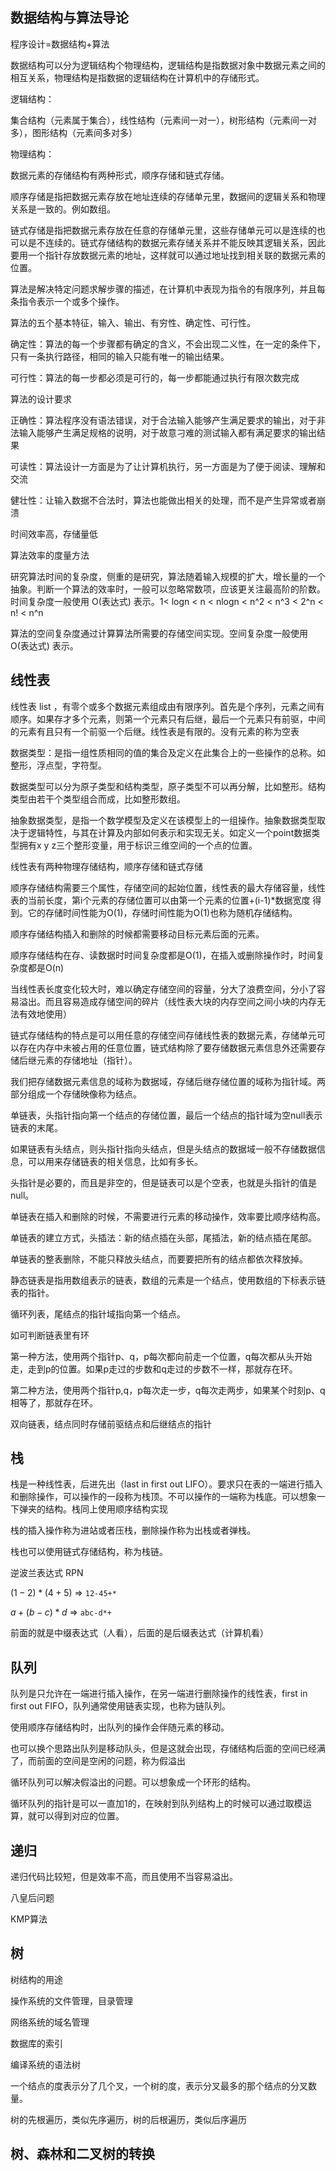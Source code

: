 ## 数据结构与算法导论

程序设计=数据结构+算法

数据结构可以分为逻辑结构个物理结构，逻辑结构是指数据对象中数据元素之间的相互关系，物理结构是指数据的逻辑结构在计算机中的存储形式。

逻辑结构：

集合结构（元素属于集合），线性结构（元素间一对一），树形结构（元素间一对多），图形结构（元素间多对多）

物理结构：

数据元素的存储结构有两种形式，顺序存储和链式存储。

顺序存储是指把数据元素存放在地址连续的存储单元里，数据间的逻辑关系和物理关系是一致的。例如数组。

链式存储是指把数据元素存放在任意的存储单元里，这些存储单元可以是连续的也可以是不连续的。链式存储结构的数据元素存储关系并不能反映其逻辑关系，因此要用一个指针存放数据元素的地址，这样就可以通过地址找到相关联的数据元素的位置。

算法是解决特定问题求解步骤的描述，在计算机中表现为指令的有限序列，并且每条指令表示一个或多个操作。

算法的五个基本特征，输入、输出、有穷性、确定性、可行性。

确定性：算法的每一个步骤都有确定的含义，不会出现二义性，在一定的条件下，只有一条执行路径，相同的输入只能有唯一的输出结果。

可行性：算法的每一步都必须是可行的，每一步都能通过执行有限次数完成

算法的设计要求

正确性：算法程序没有语法错误，对于合法输入能够产生满足要求的输出，对于非法输入能够产生满足规格的说明，对于故意刁难的测试输入都有满足要求的输出结果

可读性：算法设计一方面是为了让计算机执行，另一方面是为了便于阅读、理解和交流

健壮性：让输入数据不合法时，算法也能做出相关的处理，而不是产生异常或者崩溃

时间效率高，存储量低

算法效率的度量方法

研究算法时间的复杂度，侧重的是研究，算法随着输入规模的扩大，增长量的一个抽象。判断一个算法的效率时，一般可以忽略常数项，应该更关注最高阶的阶数。时间复杂度一般使用 O(表达式) 表示。1< logn < n < nlogn < n^2 < n^3 < 2^n < n! < n^n

算法的空间复杂度通过计算算法所需要的存储空间实现。空间复杂度一般使用 O(表达式) 表示。

## 线性表

线性表 list ，有零个或多个数据元素组成由有限序列。首先是个序列，元素之间有顺序。如果存才多个元素，则第一个元素只有后继，最后一个元素只有前驱，中间的元素有且只有一个前驱一个后继。线性表是有限的。没有元素的称为空表

数据类型：是指一组性质相同的值的集合及定义在此集合上的一些操作的总称。如整形，浮点型，字符型。

数据类型可以分为原子类型和结构类型，原子类型不可以再分解，比如整形。结构类型由若干个类型组合而成，比如整形数组。

抽象数据类型，是指一个数学模型及定义在该模型上的一组操作。抽象数据类型取决于逻辑特性，与其在计算及内部如何表示和实现无关。如定义一个point数据类型拥有x y z三个整形变量，用于标识三维空间的一个点的位置。

线性表有两种物理存储结构，顺序存储和链式存储

顺序存储结构需要三个属性，存储空间的起始位置，线性表的最大存储容量，线性表的当前长度，第i个元素的存储位置可以由第一个元素的位置+(i-1)*数据宽度 得到。它的存储时间性能为O(1)，存储时间性能为O(1)也称为随机存储结构。

顺序存储结构插入和删除的时候都需要移动目标元素后面的元素。

顺序存储结构在存、读数据时时间复杂度都是O(1)，在插入或删除操作时，时间复杂度都是O(n)

当线性表长度变化较大时，难以确定存储空间的容量，分大了浪费空间，分小了容易溢出。而且容易造成存储空间的碎片（线性表大块的内存空间之间小块的内存无法有效地使用）

链式存储结构的特点是可以用任意的存储空间存储线性表的数据元素，存储单元可以存在内存中未被占用的任意位置，链式结构除了要存储数据元素信息外还需要存储后继元素的存储地址（指针）。

我们把存储数据元素信息的域称为数据域，存储后继存储位置的域称为指针域。两部分组成一个存储映像称为结点。

单链表，头指针指向第一个结点的存储位置，最后一个结点的指针域为空null表示链表的末尾。

如果链表有头结点，则头指针指向头结点，但是头结点的数据域一般不存储数据信息，可以用来存储链表的相关信息，比如有多长。

头指针是必要的，而且是非空的，但是链表可以是个空表，也就是头指针的值是null。

单链表在插入和删除的时候，不需要进行元素的移动操作，效率要比顺序结构高。

单链表的建立方式，头插法：新的结点插在头部，尾插法，新的结点插在尾部。

单链表的整表删除，不能只释放头结点，而要要把所有的结点都依次释放掉。

静态链表是指用数组表示的链表，数组的元素是一个结点，使用数组的下标表示链表的指针。

循环列表，尾结点的指针域指向第一个结点。

如可判断链表里有环

第一种方法，使用两个指针p、q，p每次都向前走一个位置，q每次都从头开始走，走到p的位置。如果p走过的步数和q走过的步数不一样，那就存在环。

第二种方法，使用两个指针p,q，p每次走一步，q每次走两步，如果某个时刻p、q相等了，那就存在环。

双向链表，结点同时存储前驱结点和后继结点的指针

## 栈

栈是一种线性表，后进先出（last in first out LIFO）。要求只在表的一端进行插入和删除操作，可以操作的一段称为栈顶。不可以操作的一端称为栈底。可以想象一下弹夹的结构。栈同上使用顺序结构实现

栈的插入操作称为进站或者压栈，删除操作称为出栈或者弹栈。

栈也可以使用链式存储结构，称为栈链。

逆波兰表达式 RPN

$(1-2)*(4+5)$ => `12-45+*`

$a+(b-c)*d$ => `abc-d*+`

前面的就是中缀表达式（人看），后面的是后缀表达式（计算机看）

## 队列

队列是只允许在一端进行插入操作，在另一端进行删除操作的线性表，first in first out FIFO，队列通常使用链表实现，也称为链队列。

使用顺序存储结构时，出队列的操作会伴随元素的移动。

也可以换个思路出队列是移动队头，但是这就会出现，存储结构后面的空间已经满了，而前面的空间是空闲的问题，称为假溢出

循环队列可以解决假溢出的问题。可以想象成一个环形的结构。

循环队列的指针是可以一直加1的，在映射到队列结构上的时候可以通过取模运算，就可以得到对应的位置。

## 递归

递归代码比较短，但是效率不高，而且使用不当容易溢出。

八皇后问题

KMP算法

## 树

树结构的用途

操作系统的文件管理，目录管理

网络系统的域名管理

数据库的索引

编译系统的语法树

一个结点的度表示分了几个叉，一个树的度，表示分叉最多的那个结点的分叉数量。

树的先根遍历，类似先序遍历，树的后根遍历，类似后序遍历



## 树、森林和二叉树的转换
